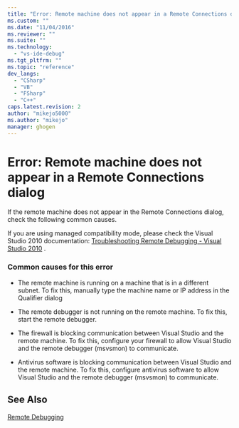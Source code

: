 ```yaml
---
title: "Error: Remote machine does not appear in a Remote Connections dialog | Microsoft Docs"
ms.custom: ""
ms.date: "11/04/2016"
ms.reviewer: ""
ms.suite: ""
ms.technology: 
  - "vs-ide-debug"
ms.tgt_pltfrm: ""
ms.topic: "reference"
dev_langs: 
  - "CSharp"
  - "VB"
  - "FSharp"
  - "C++"
caps.latest.revision: 2
author: "mikejo5000"
ms.author: "mikejo"
manager: ghogen
---
```

# Error: Remote machine does not appear in a Remote Connections dialog
If the remote machine does not appear in the Remote Connections dialog, check the following common causes.  
  
 If you are using managed compatibility mode, please check the Visual Studio 2010 documentation: [Troubleshooting Remote Debugging - Visual Studio 2010](https://msdn.microsoft.com/en-us/library/2ys11ead\(v=vs.100\).aspx) .  
  
### Common causes for this error  
  
-   The remote machine is running on a machine that is in a different subnet. To fix this, manually type the machine name or IP address in the Qualifier dialog  
  
-   The remote debugger is not running on the remote machine. To fix this, start the remote debugger.  
  
-   The firewall is blocking communication between Visual Studio and the remote machine. To fix this, configure your firewall to allow Visual Studio and the remote debugger (msvsmon) to communicate.  
  
-   Antivirus software is blocking communication between Visual Studio and the remote machine. To fix this, configure antivirus software to allow Visual Studio and the remote debugger (msvsmon) to communicate.  
  
## See Also  
 [Remote Debugging](../debugger/remote-debugging.md)
